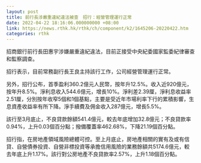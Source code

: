 ```yaml
---
layout: post
title: 前行長涉嚴重違紀違法被查　招行：經營管理運行正常
date: 2022-04-22 18:16:06.000000000 +08:00
link: https://news.rthk.hk/rthk/ch/component/k2/1645206-20220422.htm
categories: rthk
---
```


招商銀行前行長田惠宇涉嫌嚴重違紀違法，目前正接受中央紀委國家監委紀律審查和監察調查。

招行表示，目前常務副行長王良主持該行工作，公司經營管理運行正常。

另外，招行公布，首季盈利360.2億元人民幣，按年升12.5%。收入近920億元，按年升8.5%。淨利息收入544.6億元，增長10%。淨利差2.39厘，淨利息收益率2.51厘，分別按年收窄5個和1個基點，主要是受近年市場利率下行的累積影響，生息資產收益率有所下降。淨手續費及佣金收入287億元，增長5.5%。

該行至3月底止，不良貸款餘額541.4億元，較去年底增加32.8億元；不良貸款率0.94%，上升0.03個百分點；撥備覆蓋率462.68%，下降21.19個百分點。

招行指，在房地產領域風險總體可控。至上月底止，房地產相關的實有及或有信貸、自營債券投資、自營非標投資等承擔信用風險的業務餘額共5174.6億元，較去年底上升1.17%。該行對公房地產不良貸款率2.57%，上升1.18個百分點。
